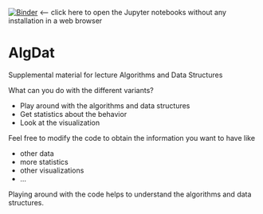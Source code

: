 [![Binder](https://mybinder.org/badge_logo.svg)](https://mybinder.org/v2/gh/MSimonFRA-UAS/AlgDatSoSe2021/HEAD) <-- click here to open the Jupyter notebooks without any installation in a web browser

# AlgDat

Supplemental material for lecture Algorithms and Data Structures

What can you do with the different variants?

- Play around with the algorithms and data structures
- Get statistics about the behavior
- Look at the visualization

Feel free to modify the code to obtain the information you want to have like

- other data
- more statistics
- other visualizations
- ...

Playing around with the code helps to understand the algorithms and data structures.
